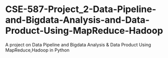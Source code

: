 # CSE-587-Project_2-Data-Pipeline-and-Bigdata-Analysis-and-Data-Product-Using-MapReduce-Hadoop
A project on Data Pipeline and Bigdata Analysis &amp; Data Product Using MapReduce,Hadoop in Python
